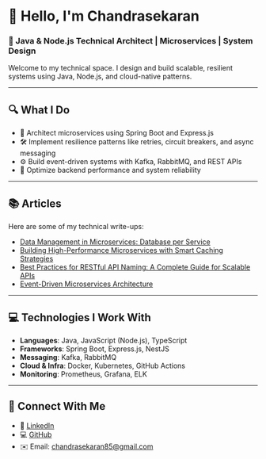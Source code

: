# 👋 Hello, I'm Chandrasekaran

### 💼 Java & Node.js Technical Architect | Microservices | System Design

Welcome to my technical space. I design and build scalable, resilient systems using Java, Node.js, and cloud-native patterns.

---

## 🔍 What I Do

- 🔧 Architect microservices using Spring Boot and Express.js
- 🛠 Implement resilience patterns like retries, circuit breakers, and async messaging
- ⚙️ Build event-driven systems with Kafka, RabbitMQ, and REST APIs
- 🚀 Optimize backend performance and system reliability

---

## 📚 Articles

Here are some of my technical write-ups:

- [Data Management in Microservices: Database per Service](https://www.linkedin.com/pulse/data-management-microservices-database-per-service-karunakaran-nsnvc/?lipi=urn%3Ali%3Apage%3Ad_flagship3_publishing_published%3BVNSVMlbDRJ%2BjL%2BcU%2F5ccaA%3D%3D)
- [Building High-Performance Microservices with Smart Caching Strategies](https://www.linkedin.com/pulse/building-high-performance-microservices-smart-caching-karunakaran-ujapc/?lipi=urn%3Ali%3Apage%3Ad_flagship3_publishing_published%3BVNSVMlbDRJ%2BjL%2BcU%2F5ccaA%3D%3D)
- [Best Practices for RESTful API Naming: A Complete Guide for Scalable APIs](https://www.linkedin.com/pulse/best-practices-restful-api-naming-complete-guide-apis-karunakaran-4vloc/?lipi=urn%3Ali%3Apage%3Ad_flagship3_publishing_published%3BVNSVMlbDRJ%2BjL%2BcU%2F5ccaA%3D%3D)
- [Event-Driven Microservices Architecture](https://www.linkedin.com/pulse/event-driven-microservices-architecture-chandrasekaran-karunakaran-umzfc/?lipi=urn%3Ali%3Apage%3Ad_flagship3_publishing_published%3BVNSVMlbDRJ%2BjL%2BcU%2F5ccaA%3D%3D)
---

## 💻 Technologies I Work With

- **Languages**: Java, JavaScript (Node.js), TypeScript
- **Frameworks**: Spring Boot, Express.js, NestJS
- **Messaging**: Kafka, RabbitMQ
- **Cloud & Infra**: Docker, Kubernetes, GitHub Actions
- **Monitoring**: Prometheus, Grafana, ELK

---

## 🔗 Connect With Me

- 💼 [LinkedIn](https://www.linkedin.com/in/chandrasekarankarunakaran/)
- 💻 [GitHub](https://github.com/chandrasekaran-85)
- ✉️ Email: chandrasekaran85@gmail.com
